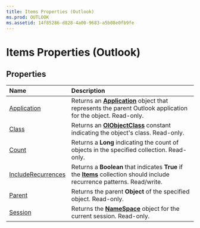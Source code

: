 ```yaml
---
title: Items Properties (Outlook)
ms.prod: OUTLOOK
ms.assetid: 14f85286-d828-4a00-9683-a5b08e0fb9fe
---
```



# Items Properties (Outlook)

## Properties



|**Name**|**Description**|
|:-----|:-----|
|[Application](items-application-property-outlook.md)|Returns an  **[Application](application-object-outlook.md)** object that represents the parent Outlook application for the object. Read-only.|
|[Class](items-class-property-outlook.md)|Returns an  **[OlObjectClass](olobjectclass-enumeration-outlook.md)** constant indicating the object's class. Read-only.|
|[Count](items-count-property-outlook.md)|Returns a  **Long** indicating the count of objects in the specified collection. Read-only.|
|[IncludeRecurrences](items-includerecurrences-property-outlook.md)|Returns a  **Boolean** that indicates **True** if the **[Items](items-object-outlook.md)** collection should include recurrence patterns. Read/write.|
|[Parent](items-parent-property-outlook.md)|Returns the parent  **Object** of the specified object. Read-only.|
|[Session](items-session-property-outlook.md)|Returns the  **[NameSpace](namespace-object-outlook.md)** object for the current session. Read-only.|

